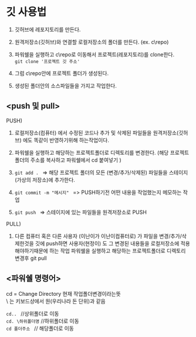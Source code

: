 깃 사용법
===

1. 깃허브에 레포지토리를 만든다.

2. 원격저장소(깃허브)와 연결할 로컬저장소의 폴더를 만든다. (ex. c\repo)

3. 파워쉘을 실행하고 c\repo로 이동해서 프로젝트(레포지토리)를 clone한다.<br>
<code>git clone '프로젝트 깃 주소'</code>

4. 그럼 c\repo안에 프로젝트 폴더가 생성된다.

5. 생성된 폴더안의 소스파일들을 가지고 작업한다.

<push 및 pull>
---
PUSH)

1. 로컬저장소(컴퓨터) 에서 수정된 코드나 추가 및 삭제된 파일들을 
   원격저장소(깃허브) 에도 똑같이 반영하기위해 하는작업이다.

2. 파워쉘을 실행하고 해당하는 프로젝트폴더로 디렉토리를 변경한다.
   (해당 프로젝트 폴더의 주소를 복사하고 파워쉘에서    cd 붙여넣기    )

3. <code>git add . </code>   => 해당 프로젝트 폴더의 모든 (변경/추가/삭제된) 파일들을 스테이지(가상의 저장소)에 추가한다.

4. <code>git commit -m "메시지" </code> => PUSH하기전 어떤 내용을 작업했는지 메모하는 작업

5. <code>git push </code>    => 스테이지에 있는 파일들을 원격저장소로 PUSH


PULL)

1. 다른 컴퓨터 혹은 다른 사용자 (이난이가 이난이컴퓨터로) 가 파일을 변경/추가/삭제한것을 깃에 push하면 
   사용자(현정이) 도 그 변경된 내용들을 로컬저장소에 적용해야하기때문에 하는 작업
   파워쉘을 실행하고 해당하는 프로젝트폴더로 디렉토리 변경후 git pull


<파워쉘 명령어>
---
cd = Change Directory 현재 작업폴더변경이라는뜻<br>
\ 는 키보드상에서 원(우리나라 돈 단위)과 같음

<code>cd..    </code>          //상위폴더로 이동<br>
<code>cd. \하위폴더명</code>   //하위폴더로 이동<br>
<code>cd 폴더주소   </code>     // 해당폴더로 이동<br>

